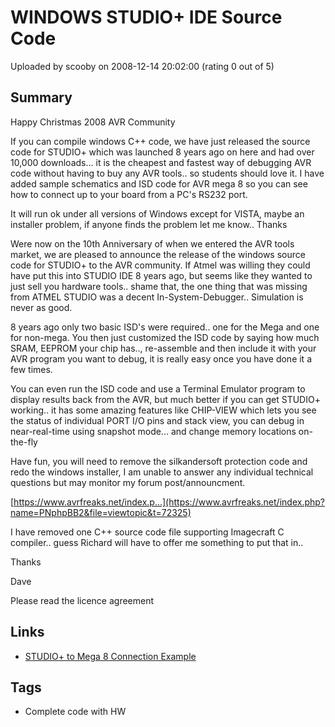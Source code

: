 # WINDOWS STUDIO+ IDE Source Code

Uploaded by scooby on 2008-12-14 20:02:00 (rating 0 out of 5)

## Summary

Happy Christmas 2008 AVR Community  

If you can compile windows C++ code, we have just released the source code for STUDIO+ which was launched 8 years ago on here and had over 10,000 downloads... it is the cheapest and fastest way of debugging AVR code without having to buy any AVR tools.. so students should love it. I have added sample schematics and ISD code for AVR mega 8 so you can see how to connect up to your board from a PC's RS232 port.  

It will run ok under all versions of Windows except for VISTA, maybe an installer problem, if anyone finds the problem let me know.. Thanks


Were now on the 10th Anniversary of when we entered the AVR tools market, we are pleased to announce the release of the windows source code for STUDIO+ to the AVR community. If Atmel was willing they could have put this into STUDIO IDE 8 years ago, but seems like they wanted to just sell you hardware tools.. shame that, the one thing that was missing from ATMEL STUDIO was a decent In-System-Debugger.. Simulation is never as good. 


8 years ago only two basic ISD's were required.. one for the Mega and one for non-mega. You then just customized the ISD code by saying how much SRAM, EEPROM your chip has.., re-assemble and then include it with your AVR program you want to debug, it is really easy once you have done it a few times.  

You can even run the ISD code and use a Terminal Emulator program to display results back from the AVR, but much better if you can get STUDIO+ working.. it has some amazing features like CHIP-VIEW which lets you see the status of individual PORT I/O pins and stack view, you can debug in near-real-time using snapshot mode... and change memory locations on-the-fly  

Have fun, you will need to remove the silkandersoft protection code and redo the windows installer, I am unable to answer any individual technical questions but may monitor my forum post/announcment.


[https://www.avrfreaks.net/index.p...](https://www.avrfreaks.net/index.php?name=PNphpBB2&file=viewtopic&t=72325)


I have removed one C++ source code file supporting Imagecraft C compiler.. guess Richard will have to offer me something to put that in..


Thanks  

Dave  

Please read the licence agreement

## Links

- [STUDIO+ to Mega 8 Connection Example](http://www.nztramp.com/download.html)

## Tags

- Complete code with HW
